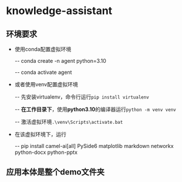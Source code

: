 # knowledge-assistant

## 环境要求

- 使用conda配置虚拟环境
  
  -- conda create -n agent python=3.10
  
  -- conda activate agent

- 或者使用venv配置虚拟环境
  
  -- 先安装virtualenv，命令行运行`pip install virtualenv`

  -- **在工作目录下**，使用**python3.10**的编译器运行`python -m venv venv`
  
  -- 激活虚拟环境`.\venv\Scripts\activate.bat`

- 在该虚拟环境下，运行
  
  -- pip install camel-ai[all] PySide6 matplotlib markdown networkx python-docx python-pptx 

## 应用本体是整个demo文件夹
